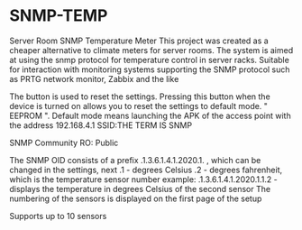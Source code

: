 # SNMP-TEMP
Server Room SNMP Temperature Meter
This project was created as a cheaper alternative to climate meters for server rooms.
The system is aimed at using the snmp protocol for temperature control in server racks.
Suitable for interaction with monitoring systems supporting the SNMP protocol such as PRTG network monitor, Zabbix and the like

The button is used to reset the settings. Pressing this button when the device is turned on allows you to reset the settings to default mode.
" EEPROM ".
Default mode means launching the APK of the access point with the address 192.168.4.1 SSID:THE TERM IS SNMP

SNMP Community RO: Public

The SNMP OID consists of a prefix .1.3.6.1.4.1.2020.1. , which can be changed in the settings, next .1 - degrees Celsius .2 - degrees fahrenheit, which is the temperature sensor number
example: .1.3.6.1.4.1.2020.1.1.2 - displays the temperature in degrees Celsius of the second sensor
The numbering of the sensors is displayed on the first page of the setup

Supports up to 10 sensors
